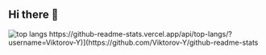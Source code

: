 ## Hi there 👋
<img alt="top langs" src="https://github-readme-stats.vercel.app/api/top-langs/?username=Viktorov-Y&layout=compact"/> 
https://github-readme-stats.vercel.app/api/top-langs/?username=Viktorov-Y)](https://github.com/Viktorov-Y/github-readme-stats
